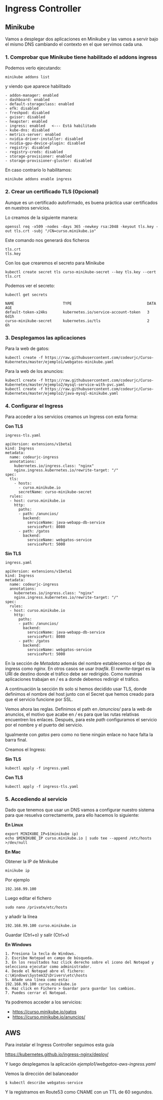# Ingress Controller

## Minikube

Vamos a desplegar dos aplicaciones en Minikube y las vamos a servir bajo el mismo DNS cambiando el contexto en el que servimos cada una.

### 1. Comprobar que Minikube tiene habilitado el addons ingress

Podemos verlo ejecutando:

`minikube addons list`

y viendo que aparece habilitado

```
- addon-manager: enabled
- dashboard: enabled
- default-storageclass: enabled
- efk: disabled
- freshpod: disabled
- gvisor: disabled
- heapster: enabled
- ingress: enabled   <--- Está habilitado
- kube-dns: disabled
- metrics-server: enabled
- nvidia-driver-installer: disabled
- nvidia-gpu-device-plugin: disabled
- registry: disabled
- registry-creds: disabled
- storage-provisioner: enabled
- storage-provisioner-gluster: disabled
```

En caso contrario lo habilitamos:

`minikube addons enable ingress`

### 2. Crear un certificado TLS (Opcional)

Aunque es un certificado autofirmado, es buena práctica usar certificados en nuestros servicios. 

Lo creamos de la siguiente manera:

`openssl req -x509 -nodes -days 365 -newkey rsa:2048 -keyout tls.key -out tls.crt -subj "/CN=curso.minikube.io"`

Este comando nos generará dos ficheros 

```
tls.crt
tls.key
```

Con los que crearemos el secreto para Minikube

`kubectl create secret tls curso-minikube-secret --key tls.key --cert tls.crt`

Podemos ver el secreto:

`kubectl get secrets`

```
NAME                      TYPE                                  DATA   AGE
default-token-x24ks       kubernetes.io/service-account-token   3      6d1h
curso-minikube-secret     kubernetes.io/tls                     2      6h
```

### 3. Desplegamos las aplicaciones

Para la web de gatos:

```
kubectl create -f https://raw.githubusercontent.com/codeurjc/Curso-Kubernetes/master/ejemplo1/webgatos-minikube.yaml
```

Para la web de los anuncios:

```
kubectl create -f https://raw.githubusercontent.com/codeurjc/Curso-Kubernetes/master/ejemplo2/mysql-service-with-pvc.yaml
kubectl create -f https://raw.githubusercontent.com/codeurjc/Curso-Kubernetes/master/ejemplo2/java-mysql-minikube.yaml
```

### 4. Configurar el Ingress

Para acceder a los servicios creamos un Ingress con esta forma:

**Con TLS**

`ingress-tls.yaml`

```
apiVersion: extensions/v1beta1  
kind: Ingress  
metadata:  
  name: codeurjc-ingress
  annotations:
    kubernetes.io/ingress.class: "nginx"
    nginx.ingress.kubernetes.io/rewrite-target: "/"
spec:  
  tls:
    - hosts:
      - curso.minikube.io
      secretName: curso-minikube-secret
  rules:
  - host: curso.minikube.io
    http:
      paths:
      - path: /anuncios/
        backend:
          serviceName: java-webapp-db-service
          servicePort: 8080
      - path: /gatos
        backend:
          serviceName: webgatos-service
          servicePort: 5000
```

**Sin TLS**

`ingress.yaml`

```
apiVersion: extensions/v1beta1  
kind: Ingress  
metadata:  
  name: codeurjc-ingress
  annotations:
    kubernetes.io/ingress.class: "nginx"
    nginx.ingress.kubernetes.io/rewrite-target: "/"
spec:  
  rules:
  - host: curso.minikube.io
    http:
      paths:
      - path: /anuncios/
        backend:
          serviceName: java-webapp-db-service
          servicePort: 8080
      - path: /gatos
        backend:
          serviceName: webgatos-service
          servicePort: 5000
```

En la sección de _Metadata_ además del nombre establecemos el tipo de ingress como _nginx_. En otros casos se usar _traefik_. El _rewrite-target_ es la URI de destino donde el tráfico debe ser redirigido. Como nuestras aplicaciones trabajan en / es a donde debemos redirigir el tráfico.

A continuación la sección _tls_ solo si hemos decidido usar TLS, donde definimos el nombre del host junto con el Secret que hemos creado para que el servicio funcione por SSL.

Vemos ahora las reglas. Definimos el path en _/anuncios/_ para la web de anuncios, el motivo que acabe en _/_ es para que las rutas relativas encuentren los enlaces. Después, para este _path_ configuramos el servicio por el nombre y el puerto del servicio.

Igualmente con _gatos_ pero como no tiene ningún enlace no hace falta la barra final.

Creamos el Ingress:

**Sin TLS**

`kubectl apply -f ingress.yaml`

**Con TLS**

`kubectl apply -f ingress-tls.yaml`

### 5. Accediendo al servicio

Dado que tenemos que usar un DNS vamos a configurar nuestro sistema para que resuelva correctamente, para ello hacemos lo siguiente:

**En Linux**

``` 
export MINIKUBE_IP=$(minikube ip)
echo $MINIKUBE_IP curso.minikube.io | sudo tee --append /etc/hosts >/dev/null
```

**En Mac**

Obtener la IP de Minikube

`minikube ip`

Por ejemplo

`192.168.99.100`

Luego editar el fichero

`sudo nano /private/etc/hosts`

y añadir la línea 

`192.168.99.100 curso.minikube.io`

Guardar (Ctrl+o) y salir (Ctrl+x)

**En Windows**

```
1. Presiona la tecla de Windows.
2. Escribe Notepad en campo de búsqueda.
3. En los resultados haz click derecho sobre el icono del Notepad y selecciona ejecutar como administrador.
4. Desde el Notepad abre el fichero: c:\Windows\System32\Drivers\etc\hosts
5. Añade una línea como esta:
192.168.99.100 curso.minikube.io
6. Haz click en Fichero > Guardar para guardar los cambios.
7. Puedes cerrar el Notepad.
```

Ya podremos acceder a los servicios:

- https://curso.minikube.io/gatos
- https://curso.minikube.io/anuncios/

## AWS

Para instalar el Ingress Controller seguimos esta guía

https://kubernetes.github.io/ingress-nginx/deploy/

Y luego desplegamos la aplicación _ejemplo1/webgatos-aws-ingress.yaml_

Vemos la dirección del balanceador

	$ kubectl describe webgatos-service

Y la registramos en Route53 como CNAME con un TTL de 60 segundos.
